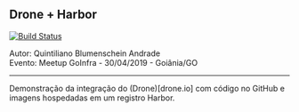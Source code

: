 ## Drone + Harbor

[![Build Status](https://droneteste.lab.vaultid.com.br/api/badges/eusoumteste/dronedemo/status.svg)](https://droneteste.lab.vaultid.com.br/eusoumteste/dronedemo)

Autor: Quintiliano Blumenschein Andrade  
Evento: Meetup GoInfra - 30/04/2019 - Goiânia/GO

---

Demonstração da integração do (Drone)[drone.io] com código no GitHub e imagens hospedadas em um registro Harbor.
